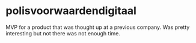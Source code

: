 # polisvoorwaardendigitaal

MVP for a product that was thought up at a previous company. Was pretty interesting but not there was not enough time.
